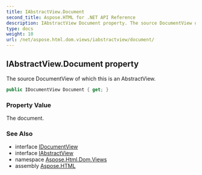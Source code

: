 ```yaml
---
title: IAbstractView.Document
second_title: Aspose.HTML for .NET API Reference
description: IAbstractView Document property. The source DocumentView of which this is an AbstractView
type: docs
weight: 10
url: /net/aspose.html.dom.views/iabstractview/document/
---
```

## IAbstractView.Document property

The source DocumentView of which this is an AbstractView.

```csharp
public IDocumentView Document { get; }
```

### Property Value

The document.

### See Also

* interface [IDocumentView](../../idocumentview/)
* interface [IAbstractView](../)
* namespace [Aspose.Html.Dom.Views](../../../aspose.html.dom.views/)
* assembly [Aspose.HTML](../../../)
